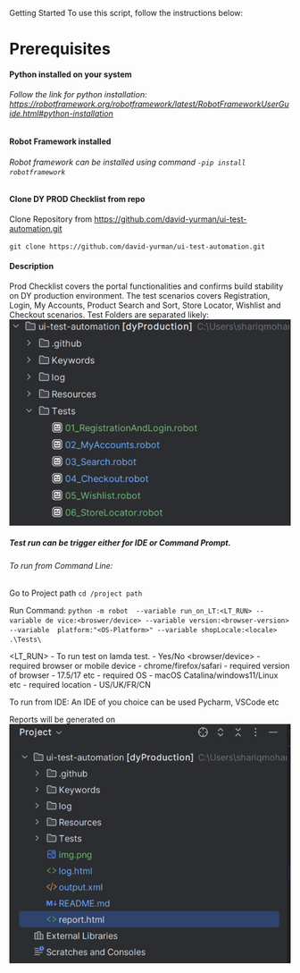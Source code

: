 Getting Started
To use this script, follow the instructions below:

# **Prerequisites**

#### Python installed on your system
###### Follow the link for python installation: https://robotframework.org/robotframework/latest/RobotFrameworkUserGuide.html#python-installation

#### Robot Framework installed
###### Robot framework can be installed using command `-pip install robotframework`

#### Clone DY PROD Checklist from repo
Clone Repository from https://github.com/david-yurman/ui-test-automation.git

 `git clone https://github.com/david-yurman/ui-test-automation.git`


#### Description

Prod Checklist covers the portal functionalities and confirms build stability on DY production environment.
The test scenarios covers Registration, Login, My Accounts, Product Search and Sort, Store Locator, Wishlist and Checkout scenarios.
Test Folders are separated likely:
![img.png](img.png)

##### Test run can be trigger either for IDE or Command Prompt.

###### To run from Command Line:
Go to Project path
`cd /project path`

Run Command:
`python -m robot  --variable run_on_LT:<LT_RUN> --variable de
vice:<broswer/device> --variable version:<browser-version>  --variable  platform:"<OS-Platform>" --variable shopLocale:<locale>   .\Tests\`

<LT_RUN> - To run test on lamda test. - Yes/No
<browser/device> -  required browser or mobile device  - chrome/firefox/safari
<browser-version> - required version of browser - 17.5/17 etc
<OS-Platform> - required OS - macOS Catalina/windows11/Linux etc
<locale> - required location - US/UK/FR/CN

To run from IDE: 
An IDE of you choice can be used Pycharm, VSCode etc

Reports will be generated on
![img_1.png](img_1.png)
